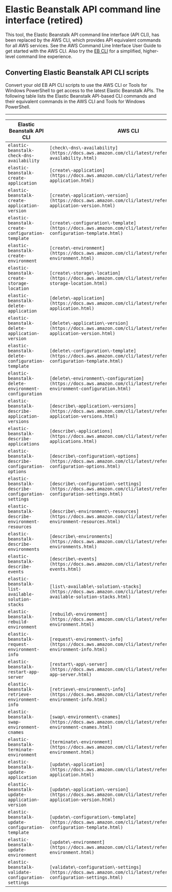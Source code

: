 # Elastic Beanstalk API command line interface \(retired\)<a name="using-api-cli"></a>

This tool, the Elastic Beanstalk API command line interface \(API CLI\), has been replaced by the AWS CLI, which provides API equivalent commands for all AWS services\. See the AWS Command Line Interface User Guide to get started with the AWS CLI\. Also try the [EB CLI](eb-cli3.md) for a simplified, higher\-level command line experience\.

## Converting Elastic Beanstalk API CLI scripts<a name="apicli-vs-awscli"></a>

Convert your old EB API CLI scripts to use the AWS CLI or Tools for Windows PowerShell to get access to the latest Elastic Beanstalk APIs\. The following table lists the Elastic Beanstalk API\-based CLI commands and their equivalent commands in the AWS CLI and Tools for Windows PowerShell\.


****  

| Elastic Beanstalk API CLI | AWS CLI | AWS Tools for Windows PowerShell | 
| --- | --- | --- | 
|  `elastic-beanstalk-check-dns-availability`  |  `[check\-dns\-availability](https://docs.aws.amazon.com/cli/latest/reference/check-dns-availability.html)`  |  `Get-EBDNSAvailability`  | 
|  `elastic-beanstalk-create-application`  |  `[create\-application](https://docs.aws.amazon.com/cli/latest/reference/create-application.html)`  |  `New-EBApplication`  | 
|  `elastic-beanstalk-create-application-version`  |  `[create\-application\-version](https://docs.aws.amazon.com/cli/latest/reference/create-application-version.html)`  |  `New-EBApplicationVersion`  | 
|  `elastic-beanstalk-create-configuration-template`  |  `[create\-configuration\-template](https://docs.aws.amazon.com/cli/latest/reference/create-configuration-template.html)`  |  `New-EBConfigurationTemplate`  | 
|  `elastic-beanstalk-create-environment`  |  `[create\-environment](https://docs.aws.amazon.com/cli/latest/reference/create-environment.html)`  |  `New-EBEnvironment`  | 
|  `elastic-beanstalk-create-storage-location`  |  `[create\-storage\-location](https://docs.aws.amazon.com/cli/latest/reference/create-storage-location.html)`  |  `New-EBStorageLocation`  | 
|  `elastic-beanstalk-delete-application`  |  `[delete\-application](https://docs.aws.amazon.com/cli/latest/reference/delete-application.html)`  |  `Remove-EBApplication`  | 
|  `elastic-beanstalk-delete-application-version`  |  `[delete\-application\-version](https://docs.aws.amazon.com/cli/latest/reference/delete-application-version.html)`  |  `Remove-EBApplicationVersion`  | 
|  `elastic-beanstalk-delete-configuration-template`  |  `[delete\-configuration\-template](https://docs.aws.amazon.com/cli/latest/reference/delete-configuration-template.html)`  |  `Remove-EBConfigurationTemplate`  | 
|  `elastic-beanstalk-delete-environment-configuration`  |  `[delete\-environment\-configuration](https://docs.aws.amazon.com/cli/latest/reference/delete-environment-configuration.html)`  |  `Remove-EBEnvironmentConfiguration`  | 
|  `elastic-beanstalk-describe-application-versions`  |  `[describe\-application\-versions](https://docs.aws.amazon.com/cli/latest/reference/describe-application-versions.html)`  |  `Get-EBApplicationVersion`  | 
|  `elastic-beanstalk-describe-applications`  |  `[describe\-applications](https://docs.aws.amazon.com/cli/latest/reference/describe-applications.html)`  |  `Get-EBApplication`  | 
|  `elastic-beanstalk-describe-configuration-options`  |  `[describe\-configuration\-options](https://docs.aws.amazon.com/cli/latest/reference/describe-configuration-options.html)`  |  `Get-EBConfigurationOption`  | 
|  `elastic-beanstalk-describe-configuration-settings`  |  `[describe\-configuration\-settings](https://docs.aws.amazon.com/cli/latest/reference/describe-configuration-settings.html)`  |  `Get-EBConfigurationSetting`  | 
|  `elastic-beanstalk-describe-environment-resources`  |  `[describe\-environment\-resources](https://docs.aws.amazon.com/cli/latest/reference/describe-environment-resources.html)`  |  `Get-EBEnvironmentResource`  | 
|  `elastic-beanstalk-describe-environments`  |  `[describe\-environments](https://docs.aws.amazon.com/cli/latest/reference/describe-environments.html)`  |  `Get-EBEnvironment`  | 
|  `elastic-beanstalk-describe-events`  |  `[describe\-events](https://docs.aws.amazon.com/cli/latest/reference/describe-events.html)`  |  `Get-EBEvent`  | 
|  `elastic-beanstalk-list-available-solution-stacks`  |  `[list\-available\-solution\-stacks](https://docs.aws.amazon.com/cli/latest/reference/list-available-solution-stacks.html)`  |  `Get-EBAvailableSolutionStack`  | 
|  `elastic-beanstalk-rebuild-environment`  |  `[rebuild\-environment](https://docs.aws.amazon.com/cli/latest/reference/rebuild-environment.html)`  |  `Start-EBEnvironmentRebuild`  | 
|  `elastic-beanstalk-request-environment-info`  |  `[request\-environment\-info](https://docs.aws.amazon.com/cli/latest/reference/request-environment-info.html)`  |  `Request-EBEnvironmentInfo`  | 
|  `elastic-beanstalk-restart-app-server`  |  `[restart\-app\-server](https://docs.aws.amazon.com/cli/latest/reference/restart-app-server.html)`  |  `Restart-EBAppServer`  | 
|  `elastic-beanstalk-retrieve-environment-info`  |  `[retrieve\-environment\-info](https://docs.aws.amazon.com/cli/latest/reference/retrieve-environment-info.html)`  |  `Get-EBEnvironmentInfo`  | 
|  `elastic-beanstalk-swap-environment-cnames`  |  `[swap\-environment\-cnames](https://docs.aws.amazon.com/cli/latest/reference/swap-environment-cnames.html)`  |  `Set-EBEnvironmentCNAME`  | 
|  `elastic-beanstalk-terminate-environment`  |  `[terminate\-environment](https://docs.aws.amazon.com/cli/latest/reference/terminate-environment.html)`  |  `Stop-EBEnvironment`  | 
|  `elastic-beanstalk-update-application`  |  `[update\-application](https://docs.aws.amazon.com/cli/latest/reference/update-application.html)`  |  `Update-EBApplication`  | 
|  `elastic-beanstalk-update-application-version`  |  `[update\-application\-version](https://docs.aws.amazon.com/cli/latest/reference/update-application-version.html)`  |  `Update-EBApplicationVersion`  | 
|  `elastic-beanstalk-update-configuration-template`  |  `[update\-configuration\-template](https://docs.aws.amazon.com/cli/latest/reference/update-configuration-template.html)`  |  `Update-EBConfigurationTemplate`  | 
|  `elastic-beanstalk-update-environment`  |  `[update\-environment](https://docs.aws.amazon.com/cli/latest/reference/update-environment.html)`  |  `Update-EBEnvironment`  | 
|  `elastic-beanstalk-validate-configuration-settings`  |  `[validate\-configuration\-settings](https://docs.aws.amazon.com/cli/latest/reference/validate-configuration-settings.html)`  |  `Test-EBConfigurationSetting`  | 